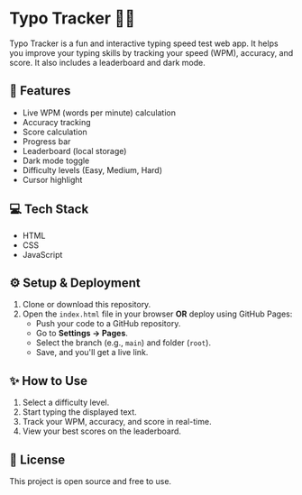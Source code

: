 # Typo Tracker 👨‍💻

Typo Tracker is a fun and interactive typing speed test web app. It helps you improve your typing skills by tracking your speed (WPM), accuracy, and score. It also includes a leaderboard and dark mode.

## 🚀 Features

- Live WPM (words per minute) calculation
- Accuracy tracking
- Score calculation
- Progress bar
- Leaderboard (local storage)
- Dark mode toggle
- Difficulty levels (Easy, Medium, Hard)
- Cursor highlight

## 💻 Tech Stack

- HTML
- CSS
- JavaScript

## ⚙️ Setup & Deployment

1. Clone or download this repository.
2. Open the `index.html` file in your browser **OR** deploy using GitHub Pages:
   - Push your code to a GitHub repository.
   - Go to **Settings → Pages**.
   - Select the branch (e.g., `main`) and folder (`root`).
   - Save, and you'll get a live link.

## ✨ How to Use

1. Select a difficulty level.
2. Start typing the displayed text.
3. Track your WPM, accuracy, and score in real-time.
4. View your best scores on the leaderboard.

## 📄 License

This project is open source and free to use.

